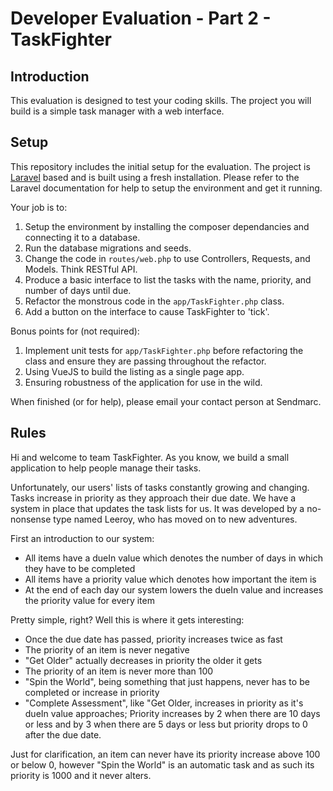 # Developer Evaluation - Part 2 - TaskFighter

## Introduction

This evaluation is designed to test your coding skills. The project you will build is a simple task manager with a web interface.

## Setup

This repository includes the initial setup for the evaluation. The project is [Laravel](https://laravel.com/) based and is built using a fresh installation. Please refer to the Laravel documentation for help to setup the environment and get it running.

Your job is to:

1. Setup the environment by installing the composer dependancies and connecting it to a database.
2. Run the database migrations and seeds.
3. Change the code in `routes/web.php` to use Controllers, Requests, and Models. Think RESTful API.
4. Produce a basic interface to list the tasks with the name, priority, and number of days until due. 
5. Refactor the monstrous code in the `app/TaskFighter.php` class.
6. Add a button on the interface to cause TaskFighter to 'tick'.

Bonus points for (not required):

1. Implement unit tests for `app/TaskFighter.php` before refactoring the class and ensure they are passing throughout the refactor.
2. Using VueJS to build the listing as a single page app.
3. Ensuring robustness of the application for use in the wild.

When finished (or for help), please email your contact person at Sendmarc.

## Rules

Hi and welcome to team TaskFighter. As you know, we build a small application to help people manage their tasks. 

Unfortunately, our users' lists of tasks constantly growing and changing. Tasks increase in priority as they approach their due date. We have a system in place that updates the task lists for us. It was developed by a no-nonsense type named Leeroy, who has moved on to new adventures.

First an introduction to our system:

- All items have a dueIn value which denotes the number of days in which they have to be completed
- All items have a priority value which denotes how important the item is
- At the end of each day our system lowers the dueIn value and increases the priority value for every item

Pretty simple, right? Well this is where it gets interesting:

- Once the due date has passed, priority increases twice as fast
- The priority of an item is never negative
- "Get Older" actually decreases in priority the older it gets
- The priority of an item is never more than 100
- "Spin the World", being something that just happens, never has to be completed or increase in priority
- "Complete Assessment", like "Get Older, increases in priority as it's dueIn value approaches; Priority increases by 2 when there are 10 days or less and by 3 when there are 5 days or less but priority drops to 0 after the due date.

Just for clarification, an item can never have its priority increase above 100 or below 0, however "Spin the World" is an automatic task and as such its priority is 1000 and it never alters.
